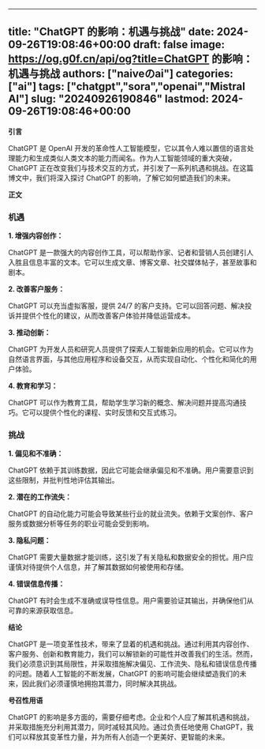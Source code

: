 
---
title: "ChatGPT 的影响：机遇与挑战"
date: 2024-09-26T19:08:46+00:00
draft: false
image: https://og.g0f.cn/api/og?title=ChatGPT 的影响：机遇与挑战
authors: ["naiveのai"]
categories: ["ai"]
tags: ["chatgpt","sora","openai","Mistral AI"]
slug: "20240926190846"
lastmod: 2024-09-26T19:08:46+00:00
---
**引言**

ChatGPT 是 OpenAI 开发的革命性人工智能模型，它以其令人难以置信的语言处理能力和生成类似人类文本的能力而闻名。作为人工智能领域的重大突破，ChatGPT 正在改变我们与技术交互的方式，并引发了一系列机遇和挑战。在这篇博文中，我们将深入探讨 ChatGPT 的影响，了解它如何塑造我们的未来。

**正文**

### 机遇

**1. 增强内容创作：**

ChatGPT 是一款强大的内容创作工具，可以帮助作家、记者和营销人员创建引人入胜且信息丰富的文本。它可以生成文章、博客文章、社交媒体帖子，甚至故事和剧本。

**2. 改善客户服务：**

ChatGPT 可以充当虚拟客服，提供 24/7 的客户支持。它可以回答问题、解决投诉并提供个性化的建议，从而改善客户体验并降低运营成本。

**3. 推动创新：**

ChatGPT 为开发人员和研究人员提供了探索人工智能新应用的机会。它可以作为自然语言界面，与其他应用程序和设备交互，从而实现自动化、个性化和简化的用户体验。

**4. 教育和学习：**

ChatGPT 可以作为教育工具，帮助学生学习新的概念、解决问题并提高沟通技巧。它可以提供个性化的课程、实时反馈和交互式练习。

### 挑战

**1. 偏见和不准确：**

ChatGPT 依赖于其训练数据，因此它可能会继承偏见和不准确。用户需要意识到这些限制，并批判性地评估其输出。

**2. 潜在的工作流失：**

ChatGPT 的自动化能力可能会导致某些行业的就业流失。依赖于文案创作、客户服务或数据分析等任务的职业可能会受到影响。

**3. 隐私问题：**

ChatGPT 需要大量数据才能训练，这引发了有关隐私和数据安全的担忧。用户应谨慎对待提供个人信息，并了解其数据如何被使用和存储。

**4. 错误信息传播：**

ChatGPT 有时会生成不准确或误导性信息。用户需要验证其输出，并确保他们从可靠的来源获取信息。

**结论**

ChatGPT 是一项变革性技术，带来了显着的机遇和挑战。通过利用其内容创作、客户服务、创新和教育能力，我们可以解锁新的可能性并改善我们的生活。然而，我们必须意识到其局限性，并采取措施解决偏见、工作流失、隐私和错误信息传播的问题。随着人工智能的不断发展，ChatGPT 的影响可能会继续塑造我们的未来，因此我们必须谨慎地拥抱其潜力，同时解决其挑战。

**号召性用语**

ChatGPT 的影响是多方面的，需要仔细考虑。企业和个人应了解其机遇和挑战，并采取措施充分利用其潜力，同时减轻其风险。通过负责任地使用 ChatGPT，我们可以释放其变革性力量，并为所有人创造一个更美好、更智能的未来。